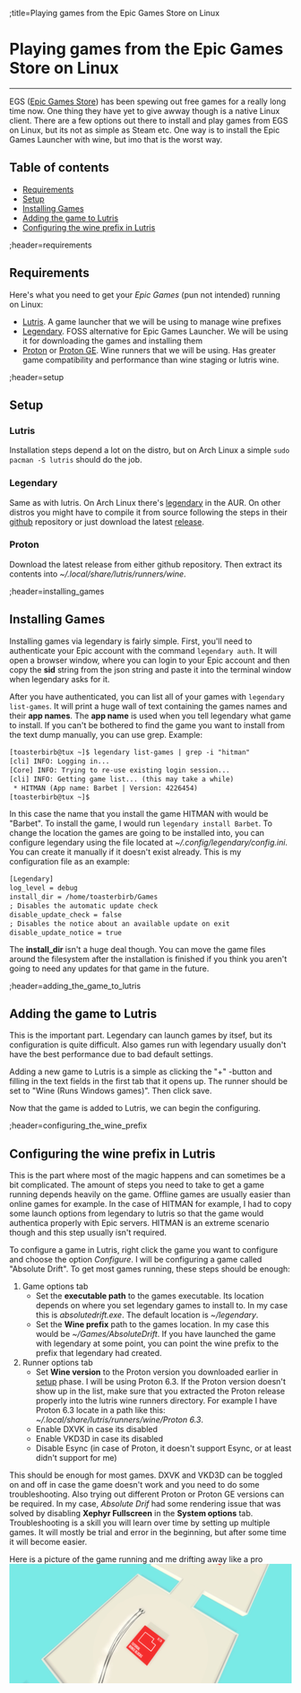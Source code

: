 ;title=Playing games from the Epic Games Store on Linux

# Playing games from the Epic Games Store on Linux
---
EGS ([Epic Games Store](https://www.epicgames.com/store/en-US/)) has been spewing out free games for a really long time now. One thing they have yet to give awway though is a native Linux client. There are a few options out there to install and play games from EGS on Linux, but its not as simple as Steam etc. One way is to install the Epic Games Launcher with wine, but imo that is the worst way.<break>

## Table of contents
* [Requirements](#requirements)
* [Setup](#setup)
* [Installing Games](#installing_games)
* [Adding the game to Lutris](#adding_the_game_to_lutris)
* [Configuring the wine prefix in Lutris](#configuring_the_wine_prefix)

;header=requirements
## Requirements
Here's what you need to get your *Epic Games* (pun not intended) running on Linux:
* [Lutris](https://lutris.net/). A game launcher that we will be using to manage wine prefixes
* [Legendary](https://github.com/derrod/legendary). FOSS alternative for Epic Games Launcher. We will be using it for downloading the games and installing them
* [Proton](https://github.com/ValveSoftware/Proton/) or [Proton GE](https://github.com/GloriousEggroll/proton-ge-custom). Wine runners that we will be using. Has greater game compatibility and performance than wine staging or lutris wine.

;header=setup
## Setup
### Lutris
Installation steps depend a lot on the distro, but on Arch Linux a simple `sudo pacman -S lutris` should do the job.

### Legendary
Same as with lutris. On Arch Linux there's [legendary](https://aur.archlinux.org/packages/legendary/) in the AUR. On other distros you might have to compile it from source following the steps in their [github](https://github.com/derrod/legendary) repository or just download the latest [release](https://github.com/derrod/legendary/releases).

### Proton
Download the latest release from either github repository. Then extract its contents into *~/.local/share/lutris/runners/wine*.

;header=installing_games
## Installing Games
Installing games via legendary is fairly simple. First, you'll need to authenticate your Epic account with the command `legendary auth`. It will open a browser window, where you can login to your Epic account and then copy the **sid** string from the json string and paste it into the terminal window when legendary asks for it.

After you have authenticated, you can list all of your games with `legendary list-games`. It will print a huge wall of text containing the games names and their **app names**. The **app name** is used when you tell legendary what game to install. If you can't be bothered to find the game you want to install from the text dump manually, you can use grep. Example:
```block
[toasterbirb@tux ~]$ legendary list-games | grep -i "hitman"
[cli] INFO: Logging in...
[Core] INFO: Trying to re-use existing login session...
[cli] INFO: Getting game list... (this may take a while)
 * HITMAN (App name: Barbet | Version: 4226454)
[toasterbirb@tux ~]$
```
In this case the name that you install the game HITMAN with would be "Barbet". To install the game, I would run `legendary install Barbet`. To change the location the games are going to be installed into, you can configure legendary using the file located at *~/.config/legendary/config.ini*. You can create it manually if it doesn't exist already. This is my configuration file as an example:
```block
[Legendary]
log_level = debug
install_dir = /home/toasterbirb/Games
; Disables the automatic update check
disable_update_check = false
; Disables the notice about an available update on exit
disable_update_notice = true
```
The **install_dir** isn't a huge deal though. You can move the game files around the filesystem after the installation is finished if you think you aren't going to need any updates for that game in the future.

;header=adding_the_game_to_lutris
## Adding the game to Lutris
This is the important part. Legendary can launch games by itsef, but its configuration is quite difficult. Also games run with legendary usually don't have the best performance due to bad default settings.<break>

Adding a new game to Lutris is a simple as clicking the "+" -button and filling in the text fields in the first tab that it opens up. The runner should be set to "Wine (Runs Windows games)". Then click save.

Now that the game is added to Lutris, we can begin the configuring.

;header=configuring_the_wine_prefix
## Configuring the wine prefix in Lutris
This is the part where most of the magic happens and can sometimes be a bit complicated. The amount of steps you need to take to get a game running depends heavily on the game. Offline games are usually easier than online games for example. In the case of HITMAN for example, I had to copy some launch options from legendary to lutris so that the game would authentica properly with Epic servers. HITMAN is an extreme scenario though and this step usually isn't required.<break>

To configure a game in Lutris, right click the game you want to configure and choose the option *Configure*. I will be configuring a game called "Absolute Drift". To get most games running, these steps should be enough:
1. Game options tab
	* Set the **executable path** to the games executable. Its location depends on where you set legendary games to install to. In my case this is *absolutedrift.exe*. The default location is *~/legendary*.
	* Set the **Wine prefix** path to the games location. In my case this would be *~/Games/AbsoluteDrift*. If you have launched the game with legendary at some point, you can point the wine prefix to the prefix that legendary had created.
2. Runner options tab
	* Set **Wine version** to the Proton version you downloaded earlier in [setup](#setup) phase. I will be using Proton 6.3. If the Proton version doesn't show up in the list, make sure that you extracted the Proton release properly into the lutris wine runners directory. For example I have Proton 6.3 locate in a path like this: *~/.local/share/lutris/runners/wine/Proton 6.3*.
	* Enable DXVK in case its disabled
	* Enable VKD3D in case its disabled
	* Disable Esync (in case of Proton, it doesn't support Esync, or at least didn't support for me)

This should be enough for most games. DXVK and VKD3D can be toggled on and off in case the game doesn't work and you need to do some troubleshooting. Also trying out different Proton or Proton GE versions can be required. In my case, *Absolute Drif* had some rendering issue that was solved by disabling **Xephyr Fullscreen** in the **System options** tab. Troubleshooting is a skill you will learn over time by setting up multiple games. It will mostly be trial and error in the beginning, but after some time it will become easier.<break>

Here is a picture of the game running and me drifting away like a pro
<break>
![Absolute drif](../pics/guides/egs_guide/absolute_drift.jpg)

